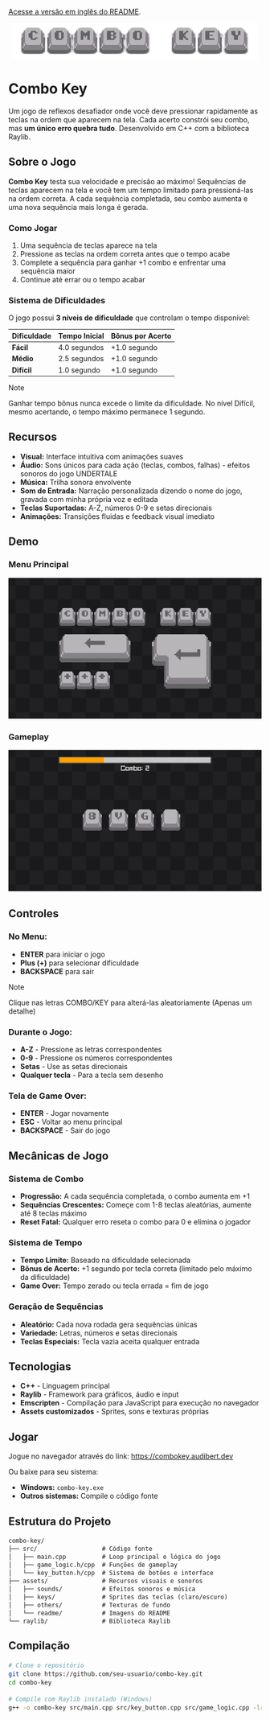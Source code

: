 [Acesse a versão em inglês do README](README.md).

<div align="center">
  <a href="https://combokey.audibert.dev">
    <img src="assets/readme/logo.png" alt="Combo Key"/>
  </a>
</div>

# Combo Key

Um jogo de reflexos desafiador onde você deve pressionar rapidamente as teclas na ordem que aparecem na tela. Cada acerto constrói seu combo, mas **um único erro quebra tudo**. Desenvolvido em C++ com a biblioteca Raylib.

## Sobre o Jogo

**Combo Key** testa sua velocidade e precisão ao máximo! Sequências de teclas aparecem na tela e você tem um tempo limitado para pressioná-las na ordem correta. A cada sequência completada, seu combo aumenta e uma nova sequência mais longa é gerada.

### Como Jogar

1. Uma sequência de teclas aparece na tela
2. Pressione as teclas na ordem correta antes que o tempo acabe
3. Complete a sequência para ganhar +1 combo e enfrentar uma sequência maior
4. Continue até errar ou o tempo acabar

### Sistema de Dificuldades

O jogo possui **3 níveis de dificuldade** que controlam o tempo disponível:

| Dificuldade | Tempo Inicial | Bônus por Acerto |
| ----------- | ------------- | ---------------- |
| **Fácil**   | 4.0 segundos  | +1.0 segundo     |
| **Médio**   | 2.5 segundos  | +1.0 segundo     |
| **Difícil** | 1.0 segundo   | +1.0 segundo     |

> [!NOTE]  
> Ganhar tempo bônus nunca excede o limite da dificuldade. No nível Difícil, mesmo acertando, o tempo máximo permanece 1 segundo.

## Recursos

- **Visual:** Interface intuitiva com animações suaves
- **Áudio:** Sons únicos para cada ação (teclas, combos, falhas) - efeitos sonoros do jogo UNDERTALE
- **Música:** Trilha sonora envolvente
- **Som de Entrada:** Narração personalizada dizendo o nome do jogo, gravada com minha própria voz e editada
- **Teclas Suportadas:** A-Z, números 0-9 e setas direcionais
- **Animações:** Transições fluidas e feedback visual imediato

## Demo

### Menu Principal

![Menu Principal](assets/readme/menu.png)

### Gameplay

![Gameplay](assets/readme/game.png)

## Controles

### No Menu:

- **ENTER** para iniciar o jogo
- **Plus (+)** para selecionar dificuldade
- **BACKSPACE** para sair

> [!NOTE]
> Clique nas letras COMBO/KEY para alterá-las aleatoriamente (Apenas um detalhe)

### Durante o Jogo:

- **A-Z** - Pressione as letras correspondentes
- **0-9** - Pressione os números correspondentes
- **Setas** - Use as setas direcionais
- **Qualquer tecla** - Para a tecla sem desenho

### Tela de Game Over:

- **ENTER** - Jogar novamente
- **ESC** - Voltar ao menu principal
- **BACKSPACE** - Sair do jogo

## Mecânicas de Jogo

### Sistema de Combo

- **Progressão:** A cada sequência completada, o combo aumenta em +1
- **Sequências Crescentes:** Começe com 1-8 teclas aleatórias, aumente até 8 teclas máximo
- **Reset Fatal:** Qualquer erro reseta o combo para 0 e elimina o jogador

### Sistema de Tempo

- **Tempo Limite:** Baseado na dificuldade selecionada
- **Bônus de Acerto:** +1 segundo por tecla correta (limitado pelo máximo da dificuldade)
- **Game Over:** Tempo zerado ou tecla errada = fim de jogo

### Geração de Sequências

- **Aleatório:** Cada nova rodada gera sequências únicas
- **Variedade:** Letras, números e setas direcionais
- **Teclas Especiais:** Tecla vazia aceita qualquer entrada

## Tecnologias

- **C++** - Linguagem principal
- **Raylib** - Framework para gráficos, áudio e input
- **Emscripten** - Compilação para JavaScript para execução no navegador
- **Assets customizados** - Sprites, sons e texturas próprias

## Jogar

Jogue no navegador através do link: https://combokey.audibert.dev

Ou baixe para seu sistema:

- **Windows:** `combo-key.exe`
- **Outros sistemas:** Compile o código fonte

## Estrutura do Projeto

```
combo-key/
├── src/                  # Código fonte
│   ├── main.cpp          # Loop principal e lógica do jogo
│   ├── game_logic.h/cpp  # Funções de gameplay
│   └── key_button.h/cpp  # Sistema de botões e interface
├── assets/               # Recursos visuais e sonoros
│   ├── sounds/           # Efeitos sonoros e música
│   ├── keys/             # Sprites das teclas (claro/escuro)
│   ├── others/           # Texturas de fundo
│   └── readme/           # Imagens do README
└── raylib/               # Biblioteca Raylib
```

## Compilação

```bash
# Clone o repositório
git clone https://github.com/seu-usuario/combo-key.git
cd combo-key

# Compile com Raylib instalado (Windows)
g++ -o combo-key src/main.cpp src/key_button.cpp src/game_logic.cpp -lraylib -lopengl32 -lgdi32 -lwinmm
```

